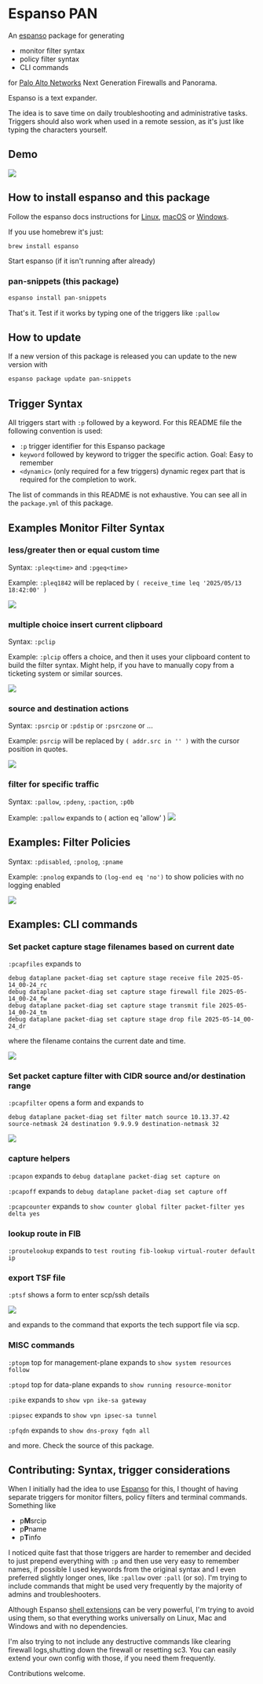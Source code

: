 # Espanso PAN

An [espanso](https://espanso.org/) package for generating

- monitor filter syntax
- policy filter syntax
- CLI commands

for [Palo Alto Networks](https://en.wikipedia.org/wiki/Palo_Alto_Networks) Next Generation Firewalls and Panorama.

Espanso is a text expander.

The idea is to save time on daily troubleshooting and administrative tasks. Triggers should also work when used in a remote session, as it's just like typing the characters yourself.

## Demo

![](./assets/espanso-pan-demo.gif)

## How to install espanso and this package

Follow the espanso docs instructions for [Linux](https://espanso.org/docs/install/linux/), [macOS](https://espanso.org/docs/install/mac/) or [Windows](https://espanso.org/docs/install/win/).

If you use homebrew it's just:
```bash
brew install espanso
```

Start espanso (if it isn't running after already) 

### pan-snippets (this package)

```bash
espanso install pan-snippets
```

That's it. Test if it works by typing one of the triggers like `:pallow` 

## How to update

If a new version of this package is released you can update to the new version with

```bash
espanso package update pan-snippets
```

## Trigger Syntax 

All triggers start with `:p` followed by a keyword. For this README file the following convention is used:

- `:p` trigger identifier for this Espanso package
- `keyword` followed by keyword to trigger the specific action. Goal: Easy to remember
- `<dynamic>` (only required for a few triggers) dynamic regex part that is required for the completion to work.

The list of commands in this README is not exhaustive. You can see all in the `package.yml` of this package.

## Examples Monitor Filter Syntax

### less/greater then or equal custom time

Syntax: `:pleq<time>` and `:pgeq<time>`

Example: `:pleq1842` will be replaced by `( receive_time leq '2025/05/13 18:42:00' )`

![](./assets/pgeq1842-pleq1852.gif)

### multiple choice insert current clipboard

Syntax: `:pclip`

Example: `:plcip` offers a choice, and then it uses your clipboard content to build the filter syntax. Might help, if you have to manually copy from a ticketing system or similar sources.

![](../assets/pclip.gif)

### source and destination actions

Syntax: `:psrcip` or `:pdstip` or `:psrczone` or ...

Example: `psrcip` will be replaced by `( addr.src in '' )` with the cursor position in quotes.

![](./assets/psrcip-pdstip.gif)

### filter for specific traffic

Syntax: `:pallow`, `:pdeny`, `:paction`, `:p0b`

Example: `:pallow` expands to ( action eq 'allow' )
![](./assets/pallow-etc.gif)

## Examples: Filter Policies

Syntax: `:pdisabled`, `:pnolog`, `:pname`

Example: `:pnolog` expands to `(log-end eq 'no')` to show policies with no logging enabled

![](./assets/pnolog-etc.gif)

## Examples: CLI commands

### Set packet capture stage filenames based on current date

`:pcapfiles` expands to

```text
debug dataplane packet-diag set capture stage receive file 2025-05-14_00-24_rc
debug dataplane packet-diag set capture stage firewall file 2025-05-14_00-24_fw
debug dataplane packet-diag set capture stage transmit file 2025-05-14_00-24_tm
debug dataplane packet-diag set capture stage drop file 2025-05-14_00-24_dr
```

where the filename contains the current date and time.

![](./assets/pcapfiles.gif)

### Set packet capture filter with CIDR source and/or destination range

`:pcapfilter` opens a form and expands to

```text
debug dataplane packet-diag set filter match source 10.13.37.42 source-netmask 24 destination 9.9.9.9 destination-netmask 32
```

![](./assets/pcapfilter.gif)

### capture helpers

`:pcapon` expands to `debug dataplane packet-diag set capture on`

`:pcapoff` expands to `debug dataplane packet-diag set capture off`

`:pcapcounter` expands to `show counter global filter packet-filter yes delta yes`

### lookup route in FIB

`:proutelookup` expands to `test routing fib-lookup virtual-router default ip`

### export TSF file

`:ptsf` shows a form to enter scp/ssh details

![](./assets/ptsf.gif)

and expands to the command that exports the tech support file via scp.

### MISC commands

`:ptopm` top for management-plane expands to `show system resources follow`

`:ptopd` top for data-plane expands to `show running resource-monitor`

`:pike` expands to `show vpn ike-sa gateway`

`:pipsec` expands to `show vpn ipsec-sa tunnel`

`:pfqdn` expands to `show dns-proxy fqdn all`

and more. Check the source of this package.

## Contributing: Syntax, trigger considerations

When I initially had the idea to use [Espanso](https://espanso.org/) for this, I thought of having separate triggers for monitor filters, policy filters and terminal commands. Something like

- p**M**srcip
- p**P**name
- p**T**info

I noticed quite fast that those triggers are harder to remember and decided to just prepend everything with `:p` and then use very easy to remember names, if possible I used keywords from the original syntax and I even preferred slightly longer ones, like `:pallow` over `:pall` (or so). I'm trying to include commands that might be used very frequently by the majority of admins and troubleshooters.

Although Espanso [shell extensions](https://espanso.org/docs/matches/extensions/#shell-extension) can be very powerful, I'm trying to avoid using them, so that everything works universally on Linux, Mac and Windows and with no dependencies.

I'm also trying to not include any destructive commands like clearing firewall logs,shutting down the firewall or resetting sc3. You can easily extend your own config with those, if you need them frequently.

Contributions welcome.
